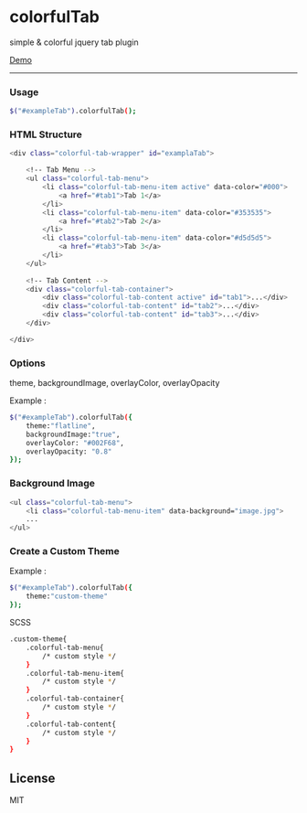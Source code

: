# colorfulTab
simple & colorful jquery tab plugin

[Demo][demo]


----------

### Usage

```sh
$("#exampleTab").colorfulTab();
```

### HTML Structure

```sh
<div class="colorful-tab-wrapper" id="examplaTab">

	<!-- Tab Menu -->
	<ul class="colorful-tab-menu">
		<li class="colorful-tab-menu-item active" data-color="#000">
			<a href="#tab1">Tab 1</a>
		</li>
		<li class="colorful-tab-menu-item" data-color="#353535">
			<a href="#tab2">Tab 2</a>
		</li>
		<li class="colorful-tab-menu-item" data-color="#d5d5d5">
			<a href="#tab3">Tab 3</a>
		</li>
	</ul>
	
	<!-- Tab Content -->
	<div class="colorful-tab-container">
		<div class="colorful-tab-content active" id="tab1">...</div>
		<div class="colorful-tab-content" id="tab2">...</div>
		<div class="colorful-tab-content" id="tab3">...</div>
	</div>

</div>
```


### Options

theme, backgroundImage, overlayColor, overlayOpacity

Example :
```sh
$("#exampleTab").colorfulTab({
	theme:"flatline",
	backgroundImage:"true",
	overlayColor: "#002F68",
    overlayOpacity: "0.8"
});
```

### Background Image
```sh
<ul class="colorful-tab-menu">
	<li class="colorful-tab-menu-item" data-background="image.jpg">
	...
</ul>
```

### Create a Custom Theme

Example :
```sh
$("#exampleTab").colorfulTab({
	theme:"custom-theme"
});
```
SCSS
```sh
.custom-theme{
	.colorful-tab-menu{
		/* custom style */
	}
	.colorful-tab-menu-item{
		/* custom style */
	}
	.colorful-tab-container{
		/* custom style */
	}
	.colorful-tab-content{
		/* custom style */
	}
}
```
 

License
----
MIT

[demo]: <https://codepen.io/knyttneve/full/pbzBKR/>

